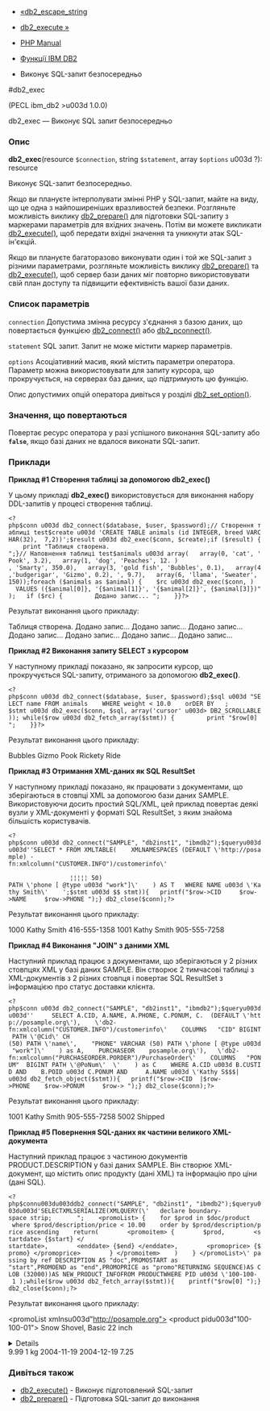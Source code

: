 - [«db2_escape_string](function.db2-escape-string.md)
- [db2_execute »](function.db2-execute.md)

- [PHP Manual](index.md)
- [Функції IBM DB2](ref.ibm-db2.md)
- Виконує SQL-запит безпосередньо

#db2_exec

(PECL ibm_db2 \>u003d 1.0.0)

db2_exec — Виконує SQL запит безпосередньо

### Опис

**db2_exec**(resource `$connection`, string `$statement`, array
`$options` u003d ?): resource

Виконує SQL-запит безпосередньо.

Якщо ви плануєте інтерполувати змінні PHP у SQL-запит, майте на
виду, що це одна з найпоширеніших вразливостей
безпеки. Розгляньте можливість виклику
[db2_prepare()](function.db2-prepare.md) для підготовки SQL-запиту з
маркерами параметрів для вхідних значень. Потім ви можете викликати
[db2_execute()](function.db2-execute.md), щоб передати вхідні
значення та уникнути атак SQL-ін'єкцій.

Якщо ви плануєте багаторазово виконувати один і той же SQL-запит з
різними параметрами, розгляньте можливість виклику
[db2_prepare()](function.db2-prepare.md) та
[db2_execute()](function.db2-execute.md), щоб сервер бази даних міг
повторно використовувати свій план доступу та підвищити ефективність вашої
бази даних.

### Список параметрів

`connection`
Допустима змінна ресурсу з'єднання з базою даних, що повертається
функцією [db2_connect()](function.db2-connect.md) або
[db2_pconnect()](function.db2-pconnect.md).

`statement`
SQL запит. Запит не може містити маркер параметрів.

`options`
Асоціативний масив, який містить параметри оператора. Параметр можна
використовувати для запиту курсора, що прокручується, на серверах баз даних,
що підтримують цю функцію.

Опис допустимих опцій оператора дивіться у розділі
[db2_set_option()](function.db2-set-option.md).

### Значення, що повертаються

Повертає ресурс оператора у разі успішного виконання SQL-запиту
або **`false`**, якщо базі даних не вдалося виконати SQL-запит.

### Приклади

**Приклад #1 Створення таблиці за допомогою **db2_exec()****

У цьому прикладі **db2_exec()** використовується для виконання набору
DDL-запитів у процесі створення таблиці.

` <?php$conn u003d db2_connect($database, $user, $password);// Створення таблиці test$create u003d 'CREATE TABLE animals (id INTEGER, breed VARCHAR(32),  7,2))';$result u003d db2_exec($conn, $create);if ($result) {    print "Таблиця створена.
";}// Наповнення таблиці test$animals u003d array(   array(0, 'cat', 'Pook', 3.2),   array(1, 'dog', 'Peaches', 12. ) , 'Smarty', 350.0),   array(3, 'gold fish', 'Bubbles', 0.1),   array(4,'budgerigar', 'Gizmo', 0.2), ', 9.7),   array(6, 'llama', 'Sweater', 150));foreach ($animals as $animal) {    $rc u003d db2_exec($conn, )    VALUES ({$animal[0]}, '{$animal[1]}', '{$animal[2]}', {$animal[3]})");   if ($rc) {         Додано запис... ";    }}?> `

Результат виконання цього прикладу:

Таблиця створена.
Додано запис... Додано запис... Додано запис... Додано запис... Додано запис... Додано запис... Додано запис...

**Приклад #2 Виконання запиту SELECT з курсором**

У наступному прикладі показано, як запросити курсор, що прокручується
SQL-запиту, отриманого за допомогою **db2_exec()**.

`<?php$conn u003d db2_connect($database, $user, $password);$sql u003d "SELECT name FROM animals    WHERE weight < 10.0    orDER BY   ; $stmt u003d db2_exec($conn, $sql, array('cursor' u003d> DB2_SCROLLABLE)); while($row u003d db2_fetch_array($stmt)) {         print "$row[0]
";    }}?> `

Результат виконання цього прикладу:

Bubbles
Gizmo
Pook
Rickety Ride

**Приклад #3 Отримання XML-даних як SQL ResultSet**

У наступному прикладі показано, як працювати з документами, що зберігаються в
стовпці XML за допомогою бази даних SAMPLE. Використовуючи досить простий
SQL/XML, цей приклад повертає деякі вузли у XML-документі у форматі
SQL ResultSet, з яким знайома більшість користувачів.

` <?php$conn u003d db2_connect("SAMPLE", "db2inst1", "ibmdb2");$queryu003du003d''SELECT * FROM XMLTABLE(    XMLNAMESPACES (DEFAULT \'http://posample) -fn:xmlcolumn("CUSTOMER.INFO")/customerinfo\'                                                                                                                 ¦¦¦¦¦ 50) PATH \'phone [ @type u003d "work"]\'    ) AS T   WHERE NAME u003d \'Kathy Smith\'    ';$stmt u003d $$ stmt)){   printf("$row->CID     $row->NAME     $row->PHONE
");} db2_close($conn);?> `

Результат виконання цього прикладу:

1000 Kathy Smith 416-555-1358
1001 Kathy Smith 905-555-7258

**Приклад #4 Виконання "JOIN" з даними XML**

Наступний приклад працює з документами, що зберігаються у 2 різних стовпцях
XML у базі даних SAMPLE. Він створює 2 тимчасові таблиці з
XML-документів з 2 різних стовпця і повертає SQL ResultSet з
інформацією про статус доставки клієнта.

`<?php$conn u003d db2_connect("SAMPLE", "db2inst1", "ibmdb2");$queryu003du003d''     SELECT A.CID, A.NAME, A.PHONE, C.PONUM, C.  (DEFAULT \'http://posample.org\'),    \'db2-fn:xmlcolumn("CUSTOMER.INFO")/customerinfo\'    COLUMNS   "CID" BIGINT PATH \'@Cid\' CH (50) PATH \'name\',    "PHONE" VARCHAR (50) PATH \'phone [ @type u003d "work"]\'    ) as A,    PURCHASEOR    posample.org\'),   \'db2-fn:xmlcolumn("PURCHASEORDER.PORDER")/PurchaseOrder\'    COLUMNS   "PONUM"  BIGINT PATH \'@PoNum\'  \'    ) as C    WHERE A.CID u003d B.CUSTID AND    B.POID u003d C.PONUM AND     A.NAME u003d \'Kathy S$$$| u003d db2_fetch_object($stmt)){   printf("$row->CID  |$row->PHONE    $row->PONUM     $row->
");} db2_close($conn);?> `

Результат виконання цього прикладу:

1001 Kathy Smith 905-555-7258 5002 Shipped

**Приклад #5 Повернення SQL-даних як частини великого XML-документа**

Наступний приклад працює з частиною документів PRODUCT.DESCRIPTION у базі
даних SAMPLE. Він створює XML-документ, що містить опис продукту
(дані XML) та інформацію про ціни (дані SQL).

` <?php$connu003du003ddb2_connect("SAMPLE", "db2inst1", "ibmdb2");$queryu003du003d'SELECTXMLSERIALIZE(XMLQUERY(\'   declare boundary-space strip;       ";    <promoList> {    for $prod in $doc/product    where $prod/description/price < 10.00    order by $prod/description/price ascending    return(        <promoitem> {        $prod,        <startdate> {$start} </ startdate>,        <enddate> {$end} </enddate>,        <promoprice> {$promo} </promoprice>        } </promoitem>    )    } </promoList>\' passing by ref DESCRIPTION AS "doc",PROMOSTART as "start",PROMOEND as "end",PROMOPRICE as "promo"RETURNING SEQUENCE)AS CLOB (32000))AS NEW_PRODUCT_INFOFROM PRODUCTWHERE PID u003d \'100-100- 1 );while($row u003d db2_fetch_array($stmt)){    printf("$row[0]
");} db2_close($conn);?> `

Результат виконання цього прикладу:

<promoList xmlnsu003d"http://posample.org">
<promoitem>
<product pidu003d"100-100-01">
<description>
<name>Snow Shovel, Basic 22 inch</name>
<details>Basic Snow Shovel, 22 inches wide, straight handle with D-Grip</details>
<price>9.99</price>
<weight>1 kg</weight>
</description>
</product>
<startdate>2004-11-19</startdate>
<enddate>2004-12-19</enddate>
<promoprice>7.25</promoprice>
</promoitem>
</promoList>

### Дивіться також

- [db2_execute()](function.db2-execute.md) - Виконує
підготовлений SQL-запит
- [db2_prepare()](function.db2-prepare.md) - Підготовка
SQL-запит до виконання
